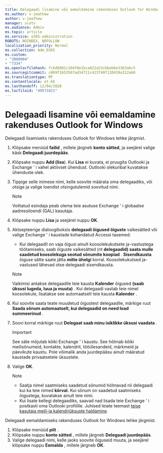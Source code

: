 ```yaml
---
title: Delegaadi lisamine või eemaldamine rakenduses Outlook for Windows
ms.author: v-jmathew
author: v-jmathew
manager: scotv
ms.audience: Admin
ms.topic: article
ms.service: o365-administration
ROBOTS: NOINDEX, NOFOLLOW
localization_priority: Normal
ms.collection: Adm_O365
ms.custom:
- "3800004"
- "7334"
ms.openlocfilehash: fcbd6082c104f0e1bca022a23cbbeb6e3363a6c5
ms.sourcegitcommit: c069f1b53567ad14711c423740f120439a312a60
ms.translationtype: MT
ms.contentlocale: et-EE
ms.lasthandoff: 12/04/2020
ms.locfileid: "49573421"
---
```

# <a name="how-to-add-or-remove-a-delegate-in-outlook-for-windows"></a>Delegaadi lisamine või eemaldamine rakenduses Outlook for Windows

Delegaadi lisamiseks rakenduses Outlook for Windows tehke järgmist. 

1. Klõpsake menüüd **failid** , millele järgneb **konto sätted**, ja seejärel valige käsk **Delegaadi juurdepääs**.
2. Klõpsake nuppu **Add (lisa**). Kui **Lisa** ei kuvata, ei pruugita Outlooki ja Exchange ' i vahel aktiivset ühendust. Outlooki olekuribal kuvatakse ühenduste olek.
3. Tippige selle inimese nimi, kelle soovite määrata oma delegaadiks, või otsige ja valige loendist otsingutulemid soovitud nimi.

    > [!NOTE]
    > Volitatud esindaja peab olema teie asutuse Exchange ' i globaalse aadressiloendi (GAL) kasutaja.
4. Klõpsake nuppu **Lisa** ja seejärel nuppu **OK**.
5. Aktsepteerige dialoogiboksis **delegaadi õigused õiguste** vaikesätted või valige Exchange ' i kaustade kohandatud Accessi tasemed.

    - Kui delegaadil on vaja õigusi ainult koosolekukutsete ja-vastustega töötamiseks, saab õiguste vaikesätted (nt **delegaadid) saata mulle saadetud koosolekuga seotud sõnumite koopiad** . **Sisendkausta** õiguse sätte saate jätta **mitte ühelgi** korral. Koosolekukutsed ja-vastused lähevad otse delegaadi sisendkausta.

    > [!NOTE]
    > Vaikimisi antakse delegaadile teie kausta **Kalender** õigused **(saab üksusi lugeda, luua ja muuta)** . Kui delegaadi vastab teie nimel koosolekule, lisatakse see automaatselt teie kausta **Kalender** .

5. Kui soovite saata teate muudetud õigustest delegaadile, märkige ruut **Saada sõnum automaatselt, kui delegaadid on need load summeerinud** .
6. Soovi korral märkige ruut **Delegaat saab minu isiklikke üksusi vaadata** .

    > [!IMPORTANT]
    > See säte mõjutab kõiki Exchange ' i kaustu. See hõlmab kõiki meilisõnumeid, kontakte, kalendrit, tööülesandeid, märkmeid ja päevikute kaustu. Pole võimalik anda juurdepääsu ainult määratud kaustade privaatsetele üksustele.

7. Valige **OK**.

    > [!NOTE]
    >
    > - Saatja nimel saatmiseks saadetud sõnumid hõlmavad nii delegaadi kui ka teie nimed **kõrval.** Kui sõnum on saadetud saatmiseks õigustega, kuvatakse ainult teie nimi.
    > - Kui lisate kellegi delegaadiks, saavad nad lisada teie Exchange ' i postkasti oma Outlooki profiilile. Juhised leiate teemast [teise kasutaja meili-ja kalendriüksuste haldamine](https://support.microsoft.com/office/manage-another-person-s-mail-and-calendar-items-afb79d6b-2967-43b9-a944-a6b953190af5).

Delegaadi eemaldamiseks rakenduses Outlook for Windows tehke järgmist.

1. Klõpsake menüüd **pilt** .
2. Klõpsake nuppu **konto sätted** , millele järgneb **Delegaadi juurdepääs**.
3. Valige delegaadi nimi, kelle jaoks soovite õiguseid muuta, ja seejärel klõpsake nuppu **Eemalda** , millele järgneb **OK**.
